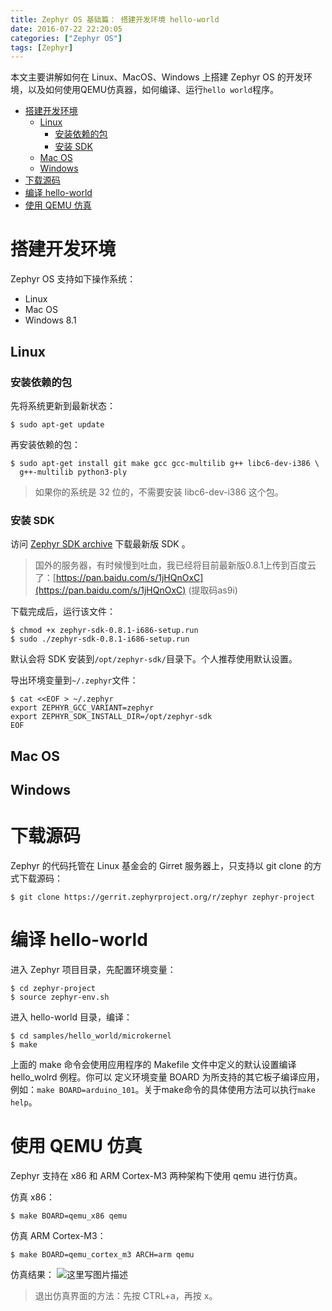 ```yaml
---
title: Zephyr OS 基础篇： 搭建开发环境 hello-world
date: 2016-07-22 22:20:05
categories: ["Zephyr OS"]
tags: [Zephyr]
---
```


本文主要讲解如何在 Linux、MacOS、Windows 上搭建 Zephyr OS 的开发环境，以及如何使用QEMU仿真器，如何编译、运行`hello world`程序。

- [搭建开发环境](#)
    - [Linux](#linux)
        - [安装依赖的包](#)
        - [安装 SDK](#-sdk)
    - [Mac OS](#mac-os)
    - [Windows](#windows)
- [下载源码](#)
- [编译 hello-world](#-hello-world)
- [使用 QEMU 仿真](#-qemu-)

<!--more-->

# 搭建开发环境

Zephyr OS 支持如下操作系统：

- Linux
- Mac OS
- Windows 8.1

## Linux
### 安装依赖的包
先将系统更新到最新状态：
```
$ sudo apt-get update
```
再安装依赖的包：
```
$ sudo apt-get install git make gcc gcc-multilib g++ libc6-dev-i386 \
  g++-multilib python3-ply
```
> 如果你的系统是 32 位的，不需要安装 libc6-dev-i386 这个包。


### 安装 SDK
访问 [Zephyr SDK archive](https://nexus.zephyrproject.org/content/repositories/releases/org/zephyrproject/zephyr-sdk/) 下载最新版 SDK 。
> 国外的服务器，有时候慢到吐血，我已经将目前最新版0.8.1上传到百度云了：[https://pan.baidu.com/s/1jHQnOxC](https://pan.baidu.com/s/1jHQnOxC) (提取码as9i)

下载完成后，运行该文件：
```
$ chmod +x zephyr-sdk-0.8.1-i686-setup.run
$ sudo ./zephyr-sdk-0.8.1-i686-setup.run
```
默认会将 SDK 安装到`/opt/zephyr-sdk/`目录下。个人推荐使用默认设置。

导出环境变量到`~/.zephyr`文件：
```
$ cat <<EOF > ~/.zephyr
export ZEPHYR_GCC_VARIANT=zephyr
export ZEPHYR_SDK_INSTALL_DIR=/opt/zephyr-sdk
EOF
```

## Mac OS
## Windows

# 下载源码
Zephyr 的代码托管在 Linux 基金会的 Girret 服务器上，只支持以 git clone 的方式下载源码：

```
$ git clone https://gerrit.zephyrproject.org/r/zephyr zephyr-project
```
# 编译 hello-world
进入 Zephyr 项目目录，先配置环境变量：

```
$ cd zephyr-project
$ source zephyr-env.sh
```
进入 hello-world 目录，编译：
```
$ cd samples/hello_world/microkernel
$ make
```
上面的 make 命令会使用应用程序的 Makefile 文件中定义的默认设置编译 hello_wolrd 例程。你可以 定义环境变量 BOARD 为所支持的其它板子编译应用，例如：`make BOARD=arduino_101`。关于make命令的具体使用方法可以执行`make help`。

# 使用 QEMU 仿真
Zephyr 支持在 x86 和 ARM Cortex-M3 两种架构下使用 qemu 进行仿真。
 
仿真 x86：
```
$ make BOARD=qemu_x86 qemu
```
仿真 ARM Cortex-M3：
```
$ make BOARD=qemu_cortex_m3 ARCH=arm qemu
```

仿真结果：
![这里写图片描述](http://img.blog.csdn.net/20160728222104633)
> 退出仿真界面的方法：先按 CTRL+a，再按 x。




